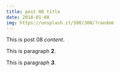 ```yaml
---
title: post 08 title
date: 2018-01-08
img: https://unsplash.it/500/300/?random
---
```

This is post 08 *content*.

This is paragraph **2**.

This is paragraph ***3***.
